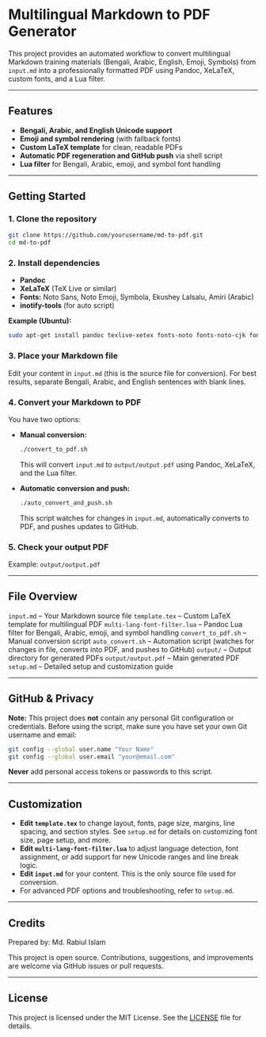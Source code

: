 
# Multilingual Markdown to PDF Generator

This project provides an automated workflow to convert multilingual Markdown training materials (Bengali, Arabic, English, Emoji, Symbols) from `input.md` into a professionally formatted PDF using Pandoc, XeLaTeX, custom fonts, and a Lua filter.

---


## Features

- **Bengali, Arabic, and English Unicode support**
- **Emoji and symbol rendering** (with fallback fonts)
- **Custom LaTeX template** for clean, readable PDFs
- **Automatic PDF regeneration and GitHub push** via shell script
- **Lua filter** for Bengali, Arabic, emoji, and symbol font handling

---

## Getting Started

### 1. Clone the repository

```sh
git clone https://github.com/yourusername/md-to-pdf.git
cd md-to-pdf
```


### 2. Install dependencies

- **Pandoc**
- **XeLaTeX** (TeX Live or similar)
- **Fonts:** Noto Sans, Noto Emoji, Symbola, Ekushey Lalsalu, Amiri (Arabic)
- **inotify-tools** (for auto script)

**Example (Ubuntu):**
```sh
sudo apt-get install pandoc texlive-xetex fonts-noto fonts-noto-cjk fonts-noto-color-emoji fonts-symbola inotify-tools
```


### 3. Place your Markdown file

Edit your content in `input.md` (this is the source file for conversion). For best results, separate Bengali, Arabic, and English sentences with blank lines.


### 4. Convert your Markdown to PDF

You have two options:

- **Manual conversion:**
	```sh
	./convert_to_pdf.sh
	```
	This will convert `input.md` to `output/output.pdf` using Pandoc, XeLaTeX, and the Lua filter.

- **Automatic conversion and push:**
	```sh
	./auto_convert_and_push.sh
	```
	This script watches for changes in `input.md`, automatically converts to PDF, and pushes updates to GitHub.


### 5. Check your output PDF

Example: `output/output.pdf`

---


## File Overview

`input.md` – Your Markdown source file
`template.tex` – Custom LaTeX template for multilingual PDF
`multi-lang-font-filter.lua` – Pandoc Lua filter for Bengali, Arabic, emoji, and symbol handling
`convert_to_pdf.sh` – Manual conversion script
`auto_convert.sh` – Automation script (watches for changes in file, converts into PDF, and pushes to GitHub)
`output/` – Output directory for generated PDFs
`output/output.pdf` – Main generated PDF
`setup.md` – Detailed setup and customization guide

---

## GitHub & Privacy

**Note:**
This project does **not** contain any personal Git configuration or credentials.
Before using the script, make sure you have set your own Git username and email:

```sh
git config --global user.name "Your Name"
git config --global user.email "your@email.com"
```

**Never** add personal access tokens or passwords to this script.

---


## Customization

- **Edit `template.tex`** to change layout, fonts, page size, margins, line spacing, and section styles. See `setup.md` for details on customizing font size, page setup, and more.
- **Edit `multi-lang-font-filter.lua`** to adjust language detection, font assignment, or add support for new Unicode ranges and line break logic.
- **Edit `input.md`** for your content. This is the only source file used for conversion.
- For advanced PDF options and troubleshooting, refer to `setup.md`.

---


## Credits


Prepared by: Md. Rabiul Islam

This project is open source. Contributions, suggestions, and improvements are welcome via GitHub issues or pull requests.

---


## License


This project is licensed under the MIT License. See the [LICENSE](LICENSE) file for details.
